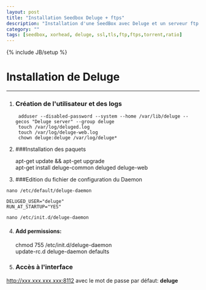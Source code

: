 ```yaml
---
layout: post
title: "Installation Seedbox Deluge + ftps"
description: "Installation d'une SeedBox avec Deluge et un serveur ftp avec ssl/tls"
category: ""
tags: [seedbox, xorhead, deluge, ssl,tls,ftp,ftps,torrent,ratio]
---
```

{% include JB/setup %}

# Installation de Deluge  

----------  

1. ### Création de l'utilisateur et des logs  
        
        adduser --disabled-password --system --home /var/lib/deluge --gecos "Deluge server" --group deluge  
        touch /var/log/deluged.log  
        touch /var/log/deluge-web.log  
        chown deluge:deluge /var/log/deluge*  
    
2. ###Installation des paquets  
    
    apt-get update && apt-get upgrade  
    apt-get install deluge-common deluged deluge-web  

3. ###Edition du fichier de configuration du Daemon  

`nano /etc/default/deluge-daemon`  
    
    DELUGED_USER="deluge"  
    RUN_AT_STARTUP="YES"  
    
`nano /etc/init.d/deluge-daemon`


4. #### Add permissions:
    chmod 755 /etc/init.d/deluge-daemon  
    update-rc.d deluge-daemon defaults  

5. ### Accès à l'interface  
http://xxx.xxx.xxx.xxx:8112 avec le mot de passe par défaut: **deluge**  

